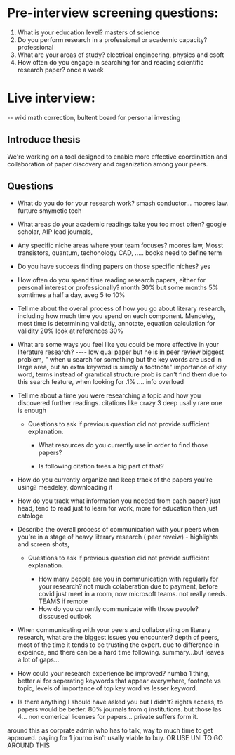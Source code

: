 # Pre-interview screening questions:

1. What is your education level?
masters of science
2. Do you perform research in a professional or academic capacity?
professional 
3. What are your areas of study?
electrical engineering, physics and csoft 
4. How often do you engage in searching for and reading scientific research paper?
once a week
# Live interview:
-- wiki math correction, bultent board for personal investing
## Introduce thesis

We're working on a tool designed to enable more effective coordination and collaboration of paper discovery and
organization among your peers.

## Questions

- What do you do for your research work?
smash conductor... moores law. furture smymetic tech
- What areas do your academic readings take you too most often?
google scholar, AIP lead journals, 
- Any specific niche areas where your team focuses?
	moores law, Mosst transistors, quantum, techonology CAD, ..... books need to define term
- Do you have success finding papers on those specific niches?
	yes
- How often do you spend time reading research papers, either for personal interest or professionally?
	month 30% but some months 5% somtimes a half a day, aveg 5 to 10%
- Tell me about the overall process of how you go about literary research, including how much time you spend on each component.
	Mendeley, most time is determining validatiy, annotate,  equation calculation for validity 20%
	look at references 30% 
- What are some ways you feel like you could be more effective in your literature research?
---- low qual paper but he is in peer review
	biggest problem, " when u search for something but the key words are used in large area, but an extra keyword is simply a footnote" importance of key word, terms instead of gramtical structure
	prob is can't find them due to this search feature, when looking for .1% .... info overload 
- Tell me about a time you were researching a topic and how you discovered further readings.
	citations like crazy 3 deep usally rare one is enough
    - Questions to ask if previous question did not provide sufficient explanation.

        - What resources do you currently use in order to find those papers?

        - Is following citation trees a big part of that?

- How do you currently organize and keep track of the papers you're using?
	meedeley, downloading it 
- How do you track what information you needed from each paper?
	just head, tend to read just to learn for work, more for education than just catologe
- Describe the overall process of communication with your peers when you're in a stage of heavy literary research
	( peer reveiw) - highlights and screen shots, 


    - Questions to ask if previous question did not provide sufficient explanation.

        - How many people are you in communication with regularly for your research?
		not much colaberation due to payment, before covid just meet in a room, now microsoft teams. not really needs. TEAMS if remote
        - How do you currently communicate with those people?
	disscused outlook	
- When communicating with your peers and collaborating on literary research, what are the biggest issues you encounter?
	depth of peers, most of the time it tends to be trusting the expert. due to difference in expeince, and there can be a hard time following. summary...but leaves a lot of gaps... 
- How could your research experience be improved?
numba 1 thing, better ai for seperating keywords that appear everywhere, footnote vs topic, levels of importance of top key word vs lesser keyword.
- Is there anything I should have asked you but I didn't?
rights access, to papers would be better. 80% journals from q institutions. but those las 4... non comerical licenses for papers... private suffers form it. 

around this as corprate admin who has to talk, way to much time to get approved. paying for 1 journo isn't usally viable to buy.
OR USE UNI TO GO AROUND THIS


